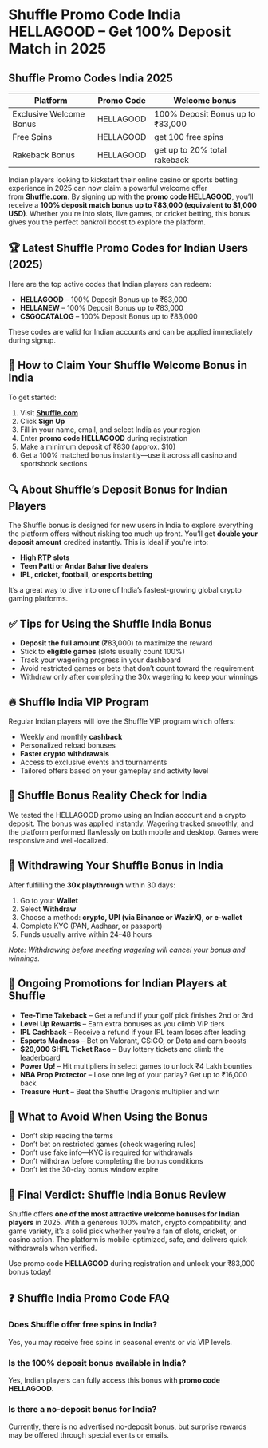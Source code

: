 # **Shuffle Promo Code India HELLAGOOD – Get 100% Deposit Match in 2025**

## Shuffle Promo Codes India 2025
| Platform  | Promo Code | Welcome bonus |
| ------------- | ------------- | ------------- |
| Exclusive Welcome Bonus  | HELLAGOOD | 100% Deposit Bonus up to ₹83,000 |
| Free Spins | HELLAGOOD | get 100 free spins |
| Rakeback Bonus | HELLAGOOD | get up to 20% total rakeback |

Indian players looking to kickstart their online casino or sports betting experience in 2025 can now claim a powerful welcome offer from [**Shuffle.com**](https://shuffle.com/?r=HELLAGOOD). By signing up with the **promo code HELLAGOOD**, you’ll receive a **100% deposit match bonus up to ₹83,000 (equivalent to $1,000 USD)**. Whether you're into slots, live games, or cricket betting, this bonus gives you the perfect bankroll boost to explore the platform.

## **🏆 Latest Shuffle Promo Codes for Indian Users (2025)**

Here are the top active codes that Indian players can redeem:

*   **HELLAGOOD** – 100% Deposit Bonus up to ₹83,000
*   **HELLANEW** – 100% Deposit Bonus up to ₹83,000
*   **CSGOCATALOG** – 100% Deposit Bonus up to ₹83,000

These codes are valid for Indian accounts and can be applied immediately during signup.

## **🎁 How to Claim Your Shuffle Welcome Bonus in India**

To get started:

1.  Visit [**Shuffle.com**](https://shuffle.com/?r=HELLAGOOD)
2.  Click **Sign Up**
3.  Fill in your name, email, and select India as your region
4.  Enter **promo code HELLAGOOD** during registration
5.  Make a minimum deposit of ₹830 (approx. $10)
6.  Get a 100% matched bonus instantly—use it across all casino and sportsbook sections

## **🔍 About Shuffle’s Deposit Bonus for Indian Players**

The Shuffle bonus is designed for new users in India to explore everything the platform offers without risking too much up front. You’ll get **double your deposit amount** credited instantly. This is ideal if you're into:

*   **High RTP slots**
*   **Teen Patti or Andar Bahar live dealers**
*   **IPL, cricket, football, or esports betting**

It’s a great way to dive into one of India’s fastest-growing global crypto gaming platforms.

## **✅ Tips for Using the Shuffle India Bonus**

*   **Deposit the full amount** (₹83,000) to maximize the reward
*   Stick to **eligible games** (slots usually count 100%)
*   Track your wagering progress in your dashboard
*   Avoid restricted games or bets that don’t count toward the requirement
*   Withdraw only after completing the 30x wagering to keep your winnings

## **🔥 Shuffle India VIP Program**

Regular Indian players will love the Shuffle VIP program which offers:

*   Weekly and monthly **cashback**
*   Personalized reload bonuses
*   **Faster crypto withdrawals**
*   Access to exclusive events and tournaments
*   Tailored offers based on your gameplay and activity level

## **🧪 Shuffle Bonus Reality Check for India**

We tested the HELLAGOOD promo using an Indian account and a crypto deposit. The bonus was applied instantly. Wagering tracked smoothly, and the platform performed flawlessly on both mobile and desktop. Games were responsive and well-localized.

## **💸 Withdrawing Your Shuffle Bonus in India**

After fulfilling the **30x playthrough** within 30 days:

1.  Go to your **Wallet**
2.  Select **Withdraw**
3.  Choose a method: **crypto, UPI (via Binance or WazirX), or e-wallet**
4.  Complete KYC (PAN, Aadhaar, or passport)
5.  Funds usually arrive within 24–48 hours

_Note: Withdrawing before meeting wagering will cancel your bonus and winnings._

## **🎯 Ongoing Promotions for Indian Players at Shuffle**

*   **Tee-Time Takeback** – Get a refund if your golf pick finishes 2nd or 3rd
*   **Level Up Rewards** – Earn extra bonuses as you climb VIP tiers
*   **IPL Cashback** – Receive a refund if your IPL team loses after leading
*   **Esports Madness** – Bet on Valorant, CS:GO, or Dota and earn boosts
*   **$20,000 SHFL Ticket Race** – Buy lottery tickets and climb the leaderboard
*   **Power Up!** – Hit multipliers in select games to unlock ₹4 Lakh bounties
*   **NBA Prop Protector** – Lose one leg of your parlay? Get up to ₹16,000 back
*   **Treasure Hunt** – Beat the Shuffle Dragon’s multiplier and win

## **🚫 What to Avoid When Using the Bonus**

*   Don’t skip reading the terms
*   Don’t bet on restricted games (check wagering rules)
*   Don’t use fake info—KYC is required for withdrawals
*   Don’t withdraw before completing the bonus conditions
*   Don’t let the 30-day bonus window expire

## **📌 Final Verdict: Shuffle India Bonus Review**

Shuffle offers **one of the most attractive welcome bonuses for Indian players** in 2025. With a generous 100% match, crypto compatibility, and game variety, it’s a solid pick whether you're a fan of slots, cricket, or casino action. The platform is mobile-optimized, safe, and delivers quick withdrawals when verified.

Use promo code **HELLAGOOD** during registration and unlock your ₹83,000 bonus today!

## **❓ Shuffle India Promo Code FAQ**

### **Does Shuffle offer free spins in India?**  
Yes, you may receive free spins in seasonal events or via VIP levels.

### **Is the 100% deposit bonus available in India?**  
Yes, Indian players can fully access this bonus with **promo code HELLAGOOD**.

### **Is there a no-deposit bonus for India?**  
Currently, there is no advertised no-deposit bonus, but surprise rewards may be offered through special events or emails.
